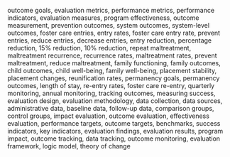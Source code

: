 outcome goals, evaluation metrics, performance metrics, performance indicators, evaluation measures, program effectiveness, outcome measurement, prevention outcomes, system outcomes, system-level outcomes, foster care entries, entry rates, foster care entry rate, prevent entries, reduce entries, decrease entries, entry reduction, percentage reduction, 15% reduction, 10% reduction, repeat maltreatment, maltreatment recurrence, recurrence rates, maltreatment rates, prevent maltreatment, reduce maltreatment, family functioning, family outcomes, child outcomes, child well-being, family well-being, placement stability, placement changes, reunification rates, permanency goals, permanency outcomes, length of stay, re-entry rates, foster care re-entry, quarterly monitoring, annual monitoring, tracking outcomes, measuring success, evaluation design, evaluation methodology, data collection, data sources, administrative data, baseline data, follow-up data, comparison groups, control groups, impact evaluation, outcome evaluation, effectiveness evaluation, performance targets, outcome targets, benchmarks, success indicators, key indicators, evaluation findings, evaluation results, program impact, outcome tracking, data tracking, outcome monitoring, evaluation framework, logic model, theory of change